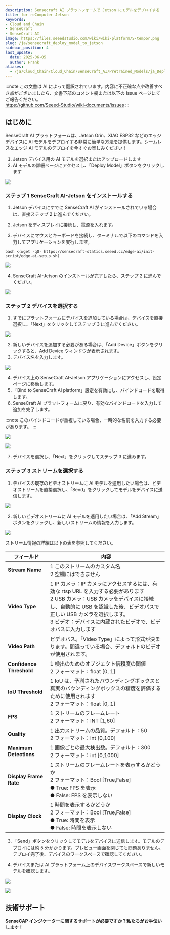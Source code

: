 ```yaml
---
description: Sensecraft AI プラットフォームで Jetson にモデルをデプロイする
title: for reComputer Jetson
keywords:
- Cloud and Chain
- SenseCraft
- SenseCraft AI
image: https://files.seeedstudio.com/wiki/wiki-platform/S-tempor.png        
slug: /ja/sensecraft_deploy_model_to_jetson
sidebar_position: 4
last_update:
  date: 2025-06-05
  author: Frank
aliases:
  - /ja/Cloud_Chain/Cloud_Chain/SenseCraft_AI/Pretrained_Models/ja_Deploy_model_to_Jetson
---
```


:::note
この文書は AI によって翻訳されています。内容に不正確な点や改善すべき点がございましたら、文書下部のコメント欄または以下の Issue ページにてご報告ください。  
https://github.com/Seeed-Studio/wiki-documents/issues
:::

## はじめに

SenseCraft AI プラットフォームは、Jetson Orin、XIAO ESP32 などのエッジデバイスに AI モデルをデプロイする非常に簡単な方法を提供します。シームレスなエッジ AI モデルのデプロイを今すぐお楽しみください！<br />

1. Jetson デバイス用の AI モデルを選択またはアップロードします<br />
2. AI モデルの詳細ページにアクセスし、「Deploy Model」ボタンをクリックします<br />

![](https://files.seeedstudio.com/wiki/SenseCraft_AI/img/10.png)

### **ステップ 1 SenseCraft AI-Jetson をインストールする**

1. Jetson デバイスにすでに SenseCraft AI がインストールされている場合は、直接ステップ 2 に進んでください。

2. Jetson をディスプレイに接続し、電源を入れます。

3. デバイスにマウスとキーボードを接続し、ターミナルで以下のコマンドを入力してアプリケーションを実行します。

```
bash <(wget -qO- https://sensecraft-statics.seeed.cc/edge-ai/init-script/edge-ai-setup.sh)
```

![](https://files.seeedstudio.com/wiki/SenseCraft_AI/img/11.png)

4. SenseCraft AI-Jetson のインストールが完了したら、ステップ 2 に進んでください。<br />

![](https://files.seeedstudio.com/wiki/SenseCraft_AI/img/12.png)

### **ステップ 2 デバイスを選択する**
1. すでにプラットフォームにデバイスを追加している場合は、デバイスを直接選択し、「Next」をクリックしてステップ 3 に進んでください。<br />

![](https://files.seeedstudio.com/wiki/SenseCraft_AI/img/13.png)

2. 新しいデバイスを追加する必要がある場合は、「Add Device」ボタンをクリックすると、Add Device ウィンドウが表示されます。<br />
3. デバイス名を入力します。<br />

![](https://files.seeedstudio.com/wiki/SenseCraft_AI/img/14.png)

4. デバイス上の SenseCraft AI-Jetson アプリケーションにアクセスし、設定ページに移動します。<br />
5. 「Bind to SenseCraft AI platform」設定を有効にし、バインドコードを取得します。<br />
6. SenseCraft AI プラットフォームに戻り、有効なバインドコードを入力して追加を完了します。<br />

:::note
このバインドコードが重複している場合、一時的な名前を入力する必要があります。
:::

![](https://files.seeedstudio.com/wiki/SenseCraft_AI/img/15.png)

![](https://files.seeedstudio.com/wiki/SenseCraft_AI/img/16.png)

7. デバイスを選択し、「Next」をクリックしてステップ 3 に進みます。

### **ステップ 3 ストリームを選択する**
1. デバイスの既存のビデオストリームに AI モデルを適用したい場合は、ビデオストリームを直接選択し、「Send」をクリックしてモデルをデバイスに送信します。<br />

![](https://files.seeedstudio.com/wiki/SenseCraft_AI/img/17.png)

2. 新しいビデオストリームに AI モデルを適用したい場合は、「Add Stream」ボタンをクリックし、新しいストリームの情報を入力します。<br />

![](https://files.seeedstudio.com/wiki/SenseCraft_AI/img/18.png)

ストリーム情報の詳細は以下の表を参照してください。

| **フィールド** | **内容** |
| --- | --- |
| **Stream Name** | 1 このストリームのカスタム名<br />2 空欄にはできません |
| **Video Type** | 1 IP カメラ：IP カメラにアクセスするには、有効な rtsp URL を入力する必要があります<br />2 USB カメラ：USB カメラをデバイスに接続し、自動的に USB を認識した後、ビデオパスで正しい USB カメラを選択します。<br />3 ビデオ：デバイスに内蔵されたビデオで、ビデオパスに入力します |
| **Video Path** | ビデオパス。「Video Type」によって形式が決まります。間違っている場合、デフォルトのビデオが使用されます。 |
| **Confidence Threshold** | 1 検出のためのオブジェクト信頼度の閾値<br />2 フォーマット：float [0, 1] |
| **IoU Threshold** | 1 IoU は、予測されたバウンディングボックスと真実のバウンディングボックスの精度を評価するために使用されます<br />2 フォーマット：float [0, 1] |
| **FPS** | 1 ストリームのフレームレート<br />2 フォーマット：INT [1,60] |
| **Quality** | 1 出力ストリームの品質。デフォルト：50<br />2 フォーマット：int [0,100] |
| **Maximum Detections** | 1 画像ごとの最大検出数。デフォルト：300<br />2 フォーマット：int [0,1000] |
| **Display Frame Rate** | 1 ストリームのフレームレートを表示するかどうか<br />2 フォーマット：Bool [True,False]<br />● True: FPS を表示<br />● False: FPS を表示しない |
| **Display Clock** | 1 時間を表示するかどうか<br />2 フォーマット：Bool [True,False]<br />● True: 時間を表示<br />● False: 時間を表示しない |

3. 「Send」ボタンをクリックしてモデルをデバイスに送信します。モデルのデプロイには約 5 分かかります。プレビュー画面を閉じても問題ありません。デプロイ完了後、デバイスのワークスペースで確認してください。

4. デバイスまたは AI プラットフォーム上のデバイスワークスペースで新しいモデルを確認します。<br />

![](https://files.seeedstudio.com/wiki/SenseCraft_AI/img/19.png)

![](https://files.seeedstudio.com/wiki/SenseCraft_AI/img/20.png)

## **技術サポート**

**SenseCAP インジケーターに関するサポートが必要ですか？私たちがお手伝いします！**

<div class="button_tech_support_container">
<a href="https://discord.com/invite/QqMgVwHT3X" class="button_tech_support_sensecap"></a>
<a href="https://support.sensecapmx.com/portal/en/home" class="button_tech_support_sensecap3"></a>
</div>

<div class="button_tech_support_container">
<a href="mailto:support@sensecapmx.com" class="button_tech_support_sensecap2"></a>
<a href="https://github.com/Seeed-Studio/wiki-documents/discussions/69" class="button_discussion"></a>
</div>